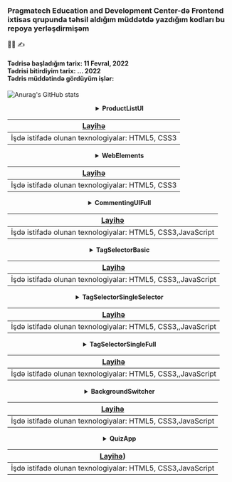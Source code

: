 
### Pragmatech Education and Development Center-də Frontend ixtisas qrupunda təhsil aldığım müddətdə yazdığım kodları bu repoya yerləşdirmişəm  
:woman_student:  :writing_hand:

<h4>Tədrisə başladığım tarix: 11 Fevral, 2022  </br> Tədrisi bitirdiyim tarix: ... 2022 </br> Tədris müddətində gördüyüm işlər: </h4>




![Anurag's GitHub stats](https://github-readme-stats.vercel.app/api?username=alimakarimova&show_icons=true&theme=onedark)


<div align="center">
<details> 
<summary><strong>ProductListUI</strong></summary>
</details>

| [Layihə](https://github.com/AlimaKarimova/PragmatechFrontEndProject/tree/main/ProductlistUI) |
| :---------------------------------------------------------------------------------------------------: |
|                      İşdə istifadə olunan texnologiyalar: HTML5, CSS3                                 |


<details> 
<summary><strong>WebElements</strong></summary>
</details>

| [Layihə](https://github.com/AlimaKarimova/PragmatechFrontEndProject/tree/main/WebElements) |
| :---------------------------------------------------------------------------------------------------: |
|                      İşdə istifadə olunan texnologiyalar: HTML5, CSS3                                 |
  

<div align="center">
<details> 
<summary><strong>CommentingUIFull</strong></summary>
</details>

| [Layihə](https://github.com/AlimaKarimova/PragmatechFrontEndProject/tree/main/Tasks_6-13/CommentingUIFull/CommentingUIAddComment/CommentingUIBasic)|
| :---------------------------------------------------------------------------------------------------: |
|                      İşdə istifadə olunan texnologiyalar: HTML5, CSS3,JavaScript                                 |
  
  

<div align="center">
<details> 
<summary><strong>TagSelectorBasic</strong></summary>
</details>

| [Layihə](https://github.com/AlimaKarimova/PragmatechFrontEndProject/tree/main/Tasks_6-13/TagSelectorBasic)|
| :---------------------------------------------------------------------------------------------------: |
|                      İşdə istifadə olunan texnologiyalar: HTML5, CSS3,,JavaScript                                  |
  

<div align="center">
<details> 
<summary><strong>TagSelectorSingleSelector</strong></summary>
</details>

| [Layihə](https://github.com/AlimaKarimova/PragmatechFrontEndProject/tree/main/Tasks_6-13/TagSelectorSingleSelector)| 
| :---------------------------------------------------------------------------------------------------: |
|                      İşdə istifadə olunan texnologiyalar: HTML5, CSS3,,JavaScript                                   |  
 

<div align="center">
<details> 
<summary><strong>TagSelectorSingleFull</strong></summary>
</details>

| [Layihə](https://github.com/AlimaKarimova/PragmatechFrontEndProject/tree/main/Tasks_6-13/TagSelectorSingleFull/TagSelectorBasic)|
| :---------------------------------------------------------------------------------------------------: |
|                      İşdə istifadə olunan texnologiyalar: HTML5, CSS3,,JavaScript                                   |  
  
  


<div align="center">
<details> 
<summary><strong>BackgroundSwitcher</strong></summary>
</details>

| [Layihə](https://github.com/AlimaKarimova/PragmatechFrontEndProject/tree/main/Tasks_6-13/BackgroundSwitcher)|
| :---------------------------------------------------------------------------------------------------: |
|                      İşdə istifadə olunan texnologiyalar: HTML5, CSS3,JavaScript                                   |  
  
 <div align="center">
<details> 
<summary><strong>QuizApp</strong></summary>
</details>

| [Layihə](https://github.com/AlimaKarimova/PragmatechFrontEndProject/tree/main/Quiz))|
| :---------------------------------------------------------------------------------------------------: |
|                      İşdə istifadə olunan texnologiyalar: HTML5, CSS3,JavaScript                                   |  
  
